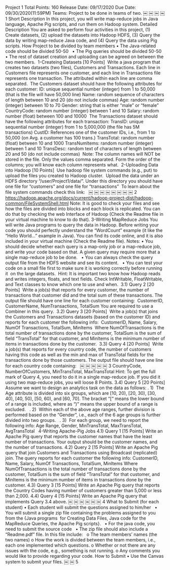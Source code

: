 Project 1 
Total Points: 160 Release Date: 09/17/2020 Due Date: 09/30/2020(11:59PM) Teams: Project to be done in teams of two. 
￼ ￼ ￼ ￼
1 
Short Description 
In this project, you will write map-reduce jobs in Java language, Apache Pig scripts, and run them on Hadoop system. 
Detailed Description 
You are asked to perform four activities in this project, (1) Create datasets, (2) upload the datasets into Hadoop HDFS, (3) Query the data by writing map-reduce Java code, and (4) Query the data using Pig scripts. 
How Project to be divided by team members 
	•	The Java-related code should be divided 50-50  
	•	The Pig queries should be divided 50-50  
	•	The rest of dataset creation and uploading can be agreed on between the two members.  1-Createing Datasets [10 Points]  Write a java program that creates two datasets (two files), Customers and Transactions. Each line in Customers file represents one customer, and each line in Transactions file represents one transaction. The attributed within each line are comma separated.  The Customers dataset should have the following attributes for each customer: ID: unique sequential number (integer) from 1 to 50,000 (that is the file will have 50,000 line) Name: random sequence of characters of length between 10 and 20 (do not include commas) Age: random number (integer) between 10 to 70 Gender: string that is either “male” or “female” CountryCode: random number (integer) between 1 and 10 Salary: random number (float) between 100 and 10000  The Transactions dataset should have the following attributes for each transaction: TransID: unique sequential number (integer) from 1 to 5,000,000 (the file has 5M transactions) CustID: References one of the customer IDs, i.e., from 1 to 50,000 (on Avg. a customer has 100 trans.) TransTotal: random number (float) between 10 and 1000 TransNumItems: random number (integer) between 1 and 10 TransDesc: random text of characters of length between 20 and 50 (do not include commas)  Note: The column names will NOT be stored in the file. Only the values comma separated. Form the order of the columns; you will know each column represents what.  2-Uploading Data into Hadoop [10 Points]  Use hadoop file system commands (e.g., put) to upload the files you created to Hadoop cluster.  Upload the data under an HDFS directory “/user/Project1/data/”. Under this directory you should have one file for “customers” and one file for “transactions”  To learn about the file system commands check this link:  
￼ ￼ ￼ ￼ ￼ ￼ ￼ ￼
2 
https://hadoop.apache.org/docs/current/hadoop-project-dist/hadoop-common/FileSystemShell.html 
Note: It is good to check your files and see how the files are divided into blocks and each block is replicated. You can do that by checking the web Interface of Hadoop (Check the Readme file in your virtual machine to know to do that). 
3-Writing MapReduce Jobs 
You will write Java programs to query the data in Hadoop. Before writing your code you should perfectly understand the “WordCount” example (it like the “Hello World...” example in Java). You can find its code online, and it is also included in your virtual machine (Check the Readme file). 
Notes: 
	•	You should decide whether each query is a map-only job or a map-reduce job, and write your code based on that. A given query may require more that a single map-reduce job to be done.  
	•	You can always check the query output file from the HDFS website and see its content.  
	•	You can test your code on a small file first to make sure it is working correctly before running it  on the large datasets.  Hint: It is important two know how Hadoop reads and writes integers, floats, and text fields. Check IntWritable, FloatWritable, and Text classes to know which one to use and when.  3.1) Query 2 [20 Points]  Write a job(s) that reports for every customer, the number of transactions that customer did and the total sum of these transactions. The output file should have one line for each customer containing:  CustomerID, CustomerName, NumTransactions, TotalSum You are required to use a Combiner in this query.  3.2) Query 3 [20 Points]  Write a job(s) that joins the Customers and Transactions datasets (based on the customer ID) and reports for each customer the following info:  CustomerID, Name, Salary, NumOf Transactions, TotalSum, MinItems  Where NumOfTransactions is the total number of transactions done by the customer, TotalSum is the sum of field “TransTotal” for that customer, and MinItems is the minimum number of items in transactions done by the customer.  3.3) Query 4 [20 Points]  Write a job(s) that reports for every country code, the number of customers having this code as well as the min and max of TransTotal fields for the transactions done by those customers. The output file should have one line for each country code containing:  
￼ ￼ ￼ ￼ ￼
3 
CountryCode, NumberOfCustomers, MinTransTotal, MaxTransTotal 
Hint: To get the full mark of Query 4, you need to do it in a single map-reduce job. If you did it using two map-reduce jobs, you will loose 8 Points. 
3.4) Query 5 [20 Points] 
Assume we want to design an analytics task on the data as follows: 
	.	1)  The Age attribute is divided into six groups, which are [10, 20), [20, 30), [30, 40), [40, 50), [50, 60), and [60, 70]. The bracket “[“ means the lower bound of a range is included, where as “)” means the upper bound of a range is excluded.  
	.	2)  Within each of the above age ranges, further division is performed based on the “Gender”, i.e., each of the 6 age groups is further divided into two groups.  
	.	3)  For each group, we need to report the following info: Age Range, Gender, MinTransTotal, MaxTransTotal, AvgTransTotal  
4-Writing Apache-Pig Jobs 
4.1) Query 1 [15 Points] 
Write an Apache Pig query that reports the customer names that have the least number of transactions. Your output should be the customer names, and the number of transactions. 
4.2) Query 2 [15 Points] 
Write an Apache Pig query that join Customers and Transactions using Broadcast (replicated) join. The query reports for each customer the following info: 
CustomerID, Name, Salary, NumOf Transactions, TotalSum, MinItems 
Where NumOfTransactions is the total number of transactions done by the customer, TotalSum is the sum of field “TransTotal” for that customer, and MinItems is the minimum number of items in transactions done by the customer. 
4.3) Query 3 [15 Points] 
Write an Apache Pig query that reports the Country Codes having number of customers greater than 5,000 or less than 2,000. 
4.4) Query 4 [15 Points] 
Write an Apache Pig query that implements Query 3.4 above. 
￼ ￼ ￼ ￼ ￼ ￼
4 
What to Submit (for each student) 
	•	Each student will submit the questions assigned to him/her  
	•	You will submit a single zip file containing the problems assigned to you from the {Java programs  for Creating Data Files, Java code for the MapReduce Queries, the Apache Pig scripts}.  
	•	For the java code, you need to submit the source code  
	•	The zip file should also include a “Readme.pdf” file. In this file include:  
o The team members’ names (the two names) o How the work is divided between the team members, i.e., each one implemented which 
questions. o Whether or not there are any issues with the code, e.g., something is not running. o Any comments you would like to provide regarding your code. 
How to Submit 
• Use the Canvas system to submit your files. 
￼ ￼
5 

